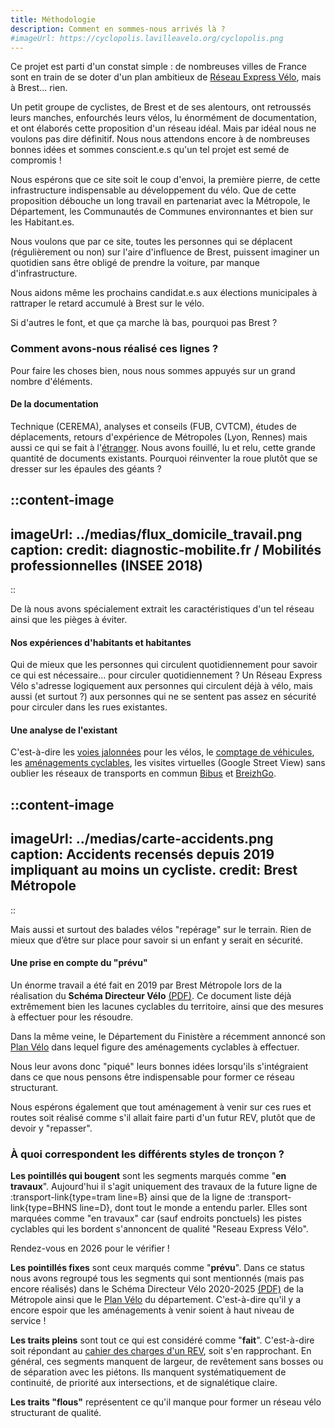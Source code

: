 ```yaml
---
title: Méthodologie
description: Comment en sommes-nous arrivés là ?
#imageUrl: https://cyclopolis.lavilleavelo.org/cyclopolis.png
---
```


Ce projet est parti d'un constat simple : de nombreuses villes de France sont en train de se doter d'un plan ambitieux de [Réseau Express Vélo](/blog/reseau-express-velo), mais à Brest... rien.

Un petit groupe de cyclistes, de Brest et de ses alentours, ont retroussés leurs manches, enfourchés leurs vélos, lu énormément de documentation, et ont élaborés cette proposition d'un réseau idéal. Mais par idéal nous ne voulons pas dire définitif. Nous nous attendons encore à de nombreuses bonnes idées et sommes conscient.e.s qu'un tel projet est semé de compromis !

Nous espérons que ce site soit le coup d'envoi, la première pierre, de cette infrastructure indispensable au développement du vélo. Que de cette proposition débouche un long travail en partenariat avec la Métropole, le Département, les Communautés de Communes environnantes et bien sur les Habitant.es.

Nous voulons que par ce site, toutes les personnes qui se déplacent (régulièrement ou non) sur l'aire d'influence de Brest, puissent imaginer un quotidien sans être obligé de prendre la voiture, par manque d'infrastructure.

Nous aidons même les prochains candidat.e.s aux élections municipales à rattraper le retard accumulé à Brest sur le vélo.

Si d'autres le font, et que ça marche là bas, pourquoi pas Brest ?

### Comment avons-nous réalisé ces lignes ?

Pour faire les choses bien, nous nous sommes appuyés sur un grand nombre d'éléments.

#### De la documentation

Technique (CEREMA), analyses et conseils (FUB, CVTCM), études de déplacements, retours d'expérience de Métropoles (Lyon, Rennes) mais aussi ce qui se fait à l'[étranger](https://cyclehighways.eu/). Nous avons fouillé, lu et relu, cette grande quantité de documents existants. Pourquoi réinventer la roue plutôt que se dresser sur les épaules des géants ?

::content-image
---
imageUrl: ../medias/flux_domicile_travail.png
caption: 
credit: diagnostic-mobilite.fr / Mobilités professionnelles (INSEE 2018)
---
::

De là nous avons spécialement extrait les caractéristiques d'un tel réseau ainsi que les pièges à éviter.

#### Nos expériences d'habitants et habitantes

Qui de mieux que les personnes qui circulent quotidiennement pour savoir ce qui est nécessaire... pour circuler quotidiennement ? Un Réseau Express Vélo s'adresse logiquement aux personnes qui circulent déjà à vélo, mais aussi (et surtout ?) aux personnes qui ne se sentent pas assez en sécurité pour circuler dans les rues existantes.

#### Une analyse de l'existant
C'est-à-dire les [voies jalonnées](https://geo.brest-metropole.fr/portal/home/item.html?id=fd7435d258ce43739084755c8f23fc4b) pour les vélos, le [comptage de véhicules](https://geo.brest-metropole.fr/portal/home/item.html?id=c42197968f52452da692df690475b18a), les [aménagements cyclables](https://www.openstreetmap.org/#map=14/48.39681/-4.49042&layers=Y), les visites virtuelles (Google Street View) sans oublier les réseaux de transports en commun [Bibus](http://bibus.fr/) et [BreizhGo](https://cartes.app/?transports=oui&agence=PENNARBED#10.44/48.4228/-4.5231).

::content-image
---
imageUrl: ../medias/carte-accidents.png
caption: Accidents recensés depuis 2019 impliquant au moins un cycliste.
credit: Brest Métropole
---
::

Mais aussi et surtout des balades vélos "repérage" sur le terrain. Rien de mieux que d’être sur place pour savoir si un enfant y serait en sécurité.

#### Une prise en compte du "prévu"

Un énorme travail a été fait en 2019 par Brest Métropole lors de la réalisation du **Schéma Directeur Vélo** [(PDF)](https://brest.fr/sites/default/files/media/document/Schema_Directeur_Velo_2020-2025.pdf). Ce document liste déjà extrêmement bien les lacunes cyclables du territoire, ainsi que des mesures à effectuer pour les résoudre.

Dans la même veine, le Département du Finistère a récemment annoncé son [Plan Vélo](https://www.finistere.fr/le-conseil-departemental/les-grands-plans/plan-velo/) dans lequel figure des aménagements cyclables à effectuer.

Nous leur avons donc "piqué" leurs bonnes idées lorsqu'ils s'intégraient dans ce que nous pensons être indispensable pour former ce réseau structurant.

Nous espérons également que tout aménagement à venir sur ces rues et routes soit réalisé comme s'il allait faire parti d'un futur REV, plutôt que de devoir y "repasser".


### À quoi correspondent les différents styles de tronçon ?

**Les pointillés qui bougent** sont les segments marqués comme "**en travaux**". Aujourd'hui il s'agit uniquement des travaux de la future ligne de :transport-link{type=tram line=B} ainsi que de la ligne de :transport-link{type=BHNS line=D}, dont tout le monde a entendu parler.
Elles sont marquées comme "en travaux" car (sauf endroits ponctuels) les pistes cyclables qui les bordent s'annoncent de qualité "Reseau Express Vélo".

Rendez-vous en 2026 pour le vérifier !

**Les pointillés fixes** sont ceux marqués comme "**prévu**". Dans ce status nous avons regroupé tous les segments qui sont mentionnés (mais pas encore réalisés) dans le Schéma Directeur Vélo 2020-2025 [(PDF)](https://brest.fr/sites/default/files/media/document/Schema_Directeur_Velo_2020-2025.pdf) de la Métropole ainsi que le [Plan Vélo](https://www.finistere.fr/le-conseil-departemental/les-grands-plans/plan-velo/) du département. C'est-à-dire qu'il y a encore espoir que les aménagements à venir soient à haut niveau de service !

**Les traits pleins** sont tout ce qui est considéré comme "**fait**". C'est-à-dire soit répondant au [cahier des charges d'un REV](/blog/reseau-express-velo), soit s'en rapprochant. En général, ces segments manquent de largeur, de revêtement sans bosses ou de séparation avec les piétons. Ils manquent systématiquement de continuité, de priorité aux intersections, et de signalétique claire.

**Les traits "flous"** représentent ce qu'il manque pour former un réseau vélo structurant de qualité.